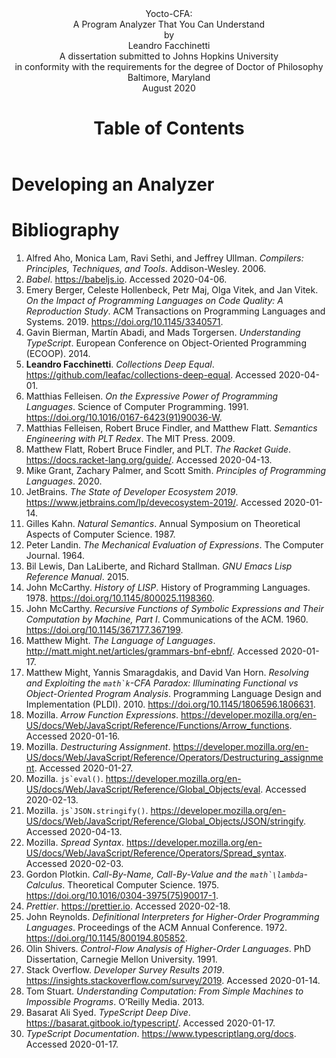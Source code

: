 <!DOCTYPE html>
<html lang="en">
<head>
<title>Yocto-CFA: A Program Analyzer That You Can Understand</title>
<meta name="author" content="Leandro Facchinetti">
<meta name="subject" content="TODO">
<meta name="keywords" content="todo, todo, ...">
</head>
<body>
<header>
<div class="title-page">
<div class="title">Yocto-CFA:<br>A Program Analyzer That You Can Understand</div>
<div class="author">by<br>Leandro Facchinetti</div>
<div class="statement">A dissertation submitted to Johns Hopkins University<br>in conformity with the requirements for the degree of Doctor of Philosophy</div>
<div class="publishing-location">Baltimore, Maryland<br>August 2020</div>
</div>

<!-- TODO
# Abstract

- **Primary Reader and Advisor:** Dr. Scott Fraser Smith.
- **Readers:** Dr. Zachary Eli Palmer and Dr. Matthew Daniel Green.
-->

<!-- TODO: # Acknowledgements -->

<!-- TODO: # Dedication -->

# Table of Contents

</header>
<main>

<!-- TODO:

# Introduction

- Link to GitHub
-->

# Developing an Analyzer

<!-- TODO: An overview of the rest of the section -->

<!--


## The Analyzed Language: Yocto-JavaScript


Our first decision when developing an analyzer is which language it should analyze. In this dissertation we are interested in analysis techniques for higher-order functions, a feature which is supported by most languages, including JavaScript, Java, Python, Ruby, and so forth.

From all these options, we would like to choose JavaScript because it is the most popular language among programmers~\cite{stack-overflow-developer-survey, jet-brains-developer-survey}, but JavaScript has many features besides higher-order functions that would complicate our analyzer, so we support only a \emph{subset} of JavaScript features that are related to higher-order functions, resulting in a language that we call \emph{Yocto-JavaScript} ($\mathrm{JavaScript} \times 10^{-24}$). By design, every Yocto-JavaScript program is also a JavaScript program, but the converse does not hold.

\begin{mdframed}[frametitle = {Advanced}]
On the surface the choice of analyzed language is important because it determines how difficult the analyzer is to develop, but the analyzed language may also influence the analyzer’s precision and running time. For example, there is an analysis technique called $k$-CFA~\cite{k-cfa} that may be slower when applied to a language with higher-order functions than when applied to a language with objects, because the algorithmic complexity of the former is exponential and of the latter is polynomial~\cite{m-cfa}.
\end{mdframed}

\begin{mdframed}[frametitle = {Technical Terms}]
Yocto-JavaScript is a representation of something called the \emph{$\lambda$-calculus}~\cite[§~6]{understanding-computation}.
\end{mdframed}

### Values in Yocto-JavaScript


JavaScript has many kinds of values: strings (for example, \mintinline{js}{"Leandro"}), numbers (for example, \mintinline{js}{29}), arrays (for example, \mintinline{js}{["Leandro", 29]}), objects (for example, \mintinline{js}!{ name: "Leandro", age: 29 }!), and so forth. From all these kinds of values, Yocto-JavaScript supports only one: functions.

An Yocto-JavaScript function is written as \mintinline{js}{<parameter> => <body>}, for example, \mintinline{js}{x => x}, in which the \mintinline{js}{<parameter>} is called \mintinline{js}{x} and the \mintinline{js}{<body>} is a reference to the variable \mintinline{js}{x} (see §~\ref{Operations in Yocto-JavaScript} for more on variable references). An Yocto-JavaScript function must have exactly one parameter. Because an Yocto-JavaScript function is a value, it may be passed as argument in a function call or returned as the result of a function call (see §~\ref{Operations in Yocto-JavaScript} for more on function calls).

\begin{mdframed}[frametitle = {Technical Terms}]
The notation we use for writing functions is something called \emph{arrow function expressions}~\cite{javascript-arrow-function-expressions}. The function given as example is called the \emph{identity} function. The ability of acting as values is what characterizes these functions as \emph{higher-order}.
\end{mdframed}

### Operations in Yocto-JavaScript


JavaScript has many operations: strings may have its characters accessed (for example, \mintinline{js}{"Leandro"[2]}, which results in \mintinline{js}{"a"}), numbers may be added together (for example, \mintinline{js}{29 + 1}, which results in \mintinline{js}{30}), and so forth. From all these operations, Yocto-JavaScript supports only two: functions may be called and variables may be referenced.

A function call is written as \mintinline{js}{<function>(<argument>)}, for example, \mintinline{js}{f(a)}, in which the \mintinline{js}{<function>} is a hypothetical function \mintinline{js}{f} and the \mintinline{js}{<argument>} is a hypothetical argument \mintinline{js}{a}. An Yocto-JavaScript function call must have exactly one argument (because an Yocto-JavaScript function must have exactly one parameter; see §~\ref{Values in Yocto-JavaScript}). A variable reference is written as a bare identifier, for example, \mintinline{js}{x}.

The following is a complete Yocto-JavaScript program that exemplifies all the supported operations:

\begin{minted}{js}
(x => x)(y => y)
\end{minted}

This program is a function call in which the \mintinline{js}{<function>} is \mintinline{js}{x => x} and the \mintinline{js}{<argument>} is \mintinline{js}{y => y}. When called, an Yocto-JavaScript function returns the result of computing its \mintinline{js}{<body>} and the \mintinline{js}{<body>} of \mintinline{js}{x => x} is a reference to the variable \mintinline{js}{x}, so \mintinline{js}{x => x} is a function that returns its argument unchanged and the final result of the example above is \mintinline{js}{y => y}.

In general, all kinds of Yocto-JavaScript expressions (function definitions, function calls, and variable references) may appear in the \mintinline{js}{<body>} of a function definition, or as the \mintinline{js}{<function>} or \mintinline{js}{<argument>} of a call; for example, in the program \mintinline{js}{(f(a))(b)} the function call \mintinline{js}{f(a)} appears as the \mintinline{js}{<function>} of a call.

We use parentheses to resolve ambiguities on where function definitions start and end, and in which order operations are computed. For example, given hypothetical functions \mintinline{js}{f}, \mintinline{js}{g}, and \mintinline{js}{h}, in \mintinline{js}{(f(g))(h)} the call \mintinline{js}{f(g)} happens first and the result is a function that is called with \mintinline{js}{h}, and in \mintinline{js}{f(g(h))} the call \mintinline{js}{g(h)} happens first and the result is passed as argument to \mintinline{js}{f}. If there are no parentheses, then nested function definitions are read right-to-left and a sequence of function calls are read left-to-right; for example, \mintinline{js}{x => y => x} is equivalent to \mintinline{js}{x => (y => x)} and \mintinline{js}{f(a)(b)} is equivalent to \mintinline{js}{(f(a))(b)}.

\begin{mdframed}[frametitle = {Technical Terms}]
The order in which operations are computed is something called their \emph{precedence}, and operations that happen first are said to have \emph{higher precedence}. Because of the order in which they are read, function definitions are said to be \emph{right-associative} and function calls are said to be \emph{left-associative}.
\end{mdframed}

\begin{mdframed}[frametitle = {Advanced}]

### The Computational Power of Yocto-JavaScript


Yocto-JavaScript has only a few features, which makes it the ideal language for discussing the analysis of higher-order functions, but is it \emph{too} simple? In other words, in the process of pairing down JavaScript to define Yocto-JavaScript, have we removed features that make the language incapable of some computations? Perhaps surprisingly, the answer is negative: Yocto-JavaScript is equivalent to JavaScript (and Java, Python, Ruby, and so forth) in the sense that, with some effort, any program in any one of these languages may be translated into an equivalent program in any other of these languages~\cite[§~6]{understanding-computation}.

As an example of how to carry out this translation, consider a JavaScript function of two parameters: \mintinline{js}{(x, y) => x}. This function is not supported by Yocto-JavaScript because it does not have exactly one parameter (see §~\ref{Values in Yocto-JavaScript}), but we may encode it as a function that receives the first parameter and returns another function that receives the second parameter: \mintinline{js}{x => (y => x)}. Similarly, we may encode a call with multiple arguments as a sequence of calls that passes one argument at a time; for example, \mintinline{js}{f(a, b)} may be encoded as \mintinline{js}{(f(a))(b)}.

\begin{mdframed}[frametitle = {Technical Terms}]
All the languages we are considering are said to be equivalent in terms of \emph{computational power}: they are all \emph{Turing complete}~\cite[§~7]{understanding-computation}. The translation technique for functions with multiple arguments is called \emph{currying}~\cite[page~163]{understanding-computation}.
\end{mdframed}

For our goal of exploring analysis techniques, we are concerned only with computational power, but it is worth noting that programmers are more interested in other language properties: Does the language promote writing programs of higher quality? (It most probably does not~\cite{code-quality}.) Does the language improve productivity? Does the language work well for the domain of the problem? (For example, we would probably write an operating system in C and a web application in JavaScript, not the other way around.) Is the language more expressive than others? (Perhaps surprisingly, it is possible to make formal arguments about expressiveness without resorting to personal preference and anecdotal evidence~\cite{expressive-power}.) Despite having the same computational power as other languages, Yocto-JavaScript fares badly in these other aspects: it is remarkably unproductive and inexpressive.

### A Formal Grammar for Yocto-JavaScript


The description of Yocto-JavaScript given so far has been informal; the following is a grammar in \emph{Backus–Naur Form}~(BNF)~\cite{bnf}~\cite[§~4.2]{dragon-book} that formalizes it:

\begin{center}
\begin{tabular}{rcll}
$e$ & ::= & $\mintinline{js}{(}x\mintinline{js}{ => }e\mintinline{js}{)}$ | $e\mintinline{js}{(}e\mintinline{js}{)}$ | $x$ & Expressions \\
$x$ & ::= & \mintinline{text}{<A JavaScript Identifier>} & Variables \\
\end{tabular}
\end{center}

\end{mdframed}

## The Analyzer Language: TypeScript


After choosing our analyzed language (Yocto-JavaScript; see §~\ref{The Analyzed Language: Yocto-JavaScript}), we must decide in which language to develop the analyzer itself. Despite our analyzed language being based on JavaScript, we may choose to develop the analyzer in any language (for example, JavaScript, Java, Python, Ruby, and so forth), because the analyzer treats the analyzed program as data. Still, from all these options, JavaScript does offer some advantages: it is the most popular~\cite{stack-overflow-developer-survey, jet-brains-developer-survey}, and it includes convenient tools to manipulate JavaScript programs (and therefore Yocto-JavaScript programs as well; see §~\ref{Parser} and §~\ref{Step 0: Stringifier}). But JavaScript lacks a way to express the \emph{types} of data structures, functions, and so forth, which we will need (for example, see §~\ref{Data Structures to Represent Yocto-JavaScript Programs}), so we choose to implement our analyzer in a JavaScript extension with support for types called \emph{TypeScript}~\cite{typescript-documentation, typescript-deep-dive, understanding-typescript}.

## Step 0: Substitution-Based Interpreter


Having chosen the analyzed language (Yocto-JavaScript; see §~\ref{The Analyzed Language: Yocto-JavaScript}) and the language in which to develop the analyzer itself (TypeScript; see §~\ref{The Analyzer Language: TypeScript}), we are ready to start the series of Steps in the development of the analyzer. The first Step is an interpreter that executes Yocto-JavaScript programs and produces the same outputs that would be produced by a regular JavaScript interpreter. This is a good starting point for two reasons: first, this interpreter is the basis upon which we will build the analyzer; and second, the outputs of this interpreter are the ground truth against which we will validate the outputs of the analyzer.

### Architecture


Our interpreter is defined as a function called \mintinline{ts}{evaluate()}, which receives as parameter an Yocto-JavaScript program represented as a string and returns the result of running it.

The following are two examples of how we will be able to use \mintinline{ts}{evaluate()} by the end of Step~0 (the \mintinline{ts}{>} represents the console):

\begin{minted}{ts}
> evaluate("x => x")
"x => x"
> evaluate("(x => x)(y => y)")
"y => y"
\end{minted}

The implementation of \mintinline{ts}{evaluate()} is separated into three parts called \mintinline{ts}{parse()}, \mintinline{ts}{run()}, and \mintinline{ts}{stringify()}:

\begin{center}
\includegraphics[page = 1]{images.pdf}
\end{center}

\begin{minted}{ts}
export function evaluate(input: string): string {
  return stringify(run(parse(input)));
}
\end{minted}

The \mintinline{ts}{parse()} function prepares the \mintinline{ts}{input} for interpretation, converting it from a string into more convenient data structures (see §~\ref{Data Structures to Represent Yocto-JavaScript Programs} for more on these data structures). The \mintinline{ts}{run()} function is responsible for the interpretation itself. The \mintinline{ts}{stringify()} function converts the outputs of \mintinline{ts}{run()} into a human-readable format. In the following sections (§~\ref{Data Structures to Represent Yocto-JavaScript Programs}–§~\ref{An Operational Semantics for the Interpreter}) we address the implementation of \mintinline{ts}{run()}, deferring \mintinline{ts}{parse()} to §~\ref{Parser} and \mintinline{ts}{stringify()} to §~\ref{Step 0: Stringifier}.

In later Steps the implementations of \mintinline{ts}{run()} and \mintinline{ts}{stringify()} will change, but the architecture and therefore the implementations of \mintinline{ts}{evaluate()} and \mintinline{ts}{parse()} will remain the same.

\begin{mdframed}[frametitle = {Advanced}]
The \mintinline{ts}{evaluate()} function is named after a native JavaScript function called \mintinline{ts}{eval()}~\cite{javascript-eval}, which is similar to \mintinline{ts}{evaluate()} but for JavaScript programs instead of Yocto-JavaScript. The \mintinline{ts}{strinfigy()} function is named after a native JavaScript function called \mintinline{ts}{JSON.stringify()}~\cite{javascript-json-stringify}, which is used in the implementation (see §~\ref{Step 1: Stringifier}).
\end{mdframed}

### Data Structures to Represent Yocto-JavaScript Programs


The \mintinline{ts}{evaluate()} function receives an Yocto-JavaScript program represented as a string (see §~\ref{Architecture}), which is convenient for humans to write and read, but inconvenient for \mintinline{ts}{run()} to manipulate directly, because \mintinline{ts}{run()} is concerned with the \emph{structure} of the program instead of the \emph{text}: from \mintinline{ts}{run()}’s perspective it does not matter, for example, whether a function is written as \mintinline{js}{x => x} or as \mintinline{js}{x=>x}. So before \mintinline{ts}{run()} starts interpreting the program, \mintinline{ts}{parse()} transforms it from a string into more convenient data structures (see §~\ref{Parser} for \mintinline{ts}{parse()}’s implementation).

\begin{mdframed}[frametitle = {Technical Terms}]
The process of converting a program represented as a string into more convenient data structures is known as \emph{parsing}, and the data structures are called the \emph{Abstract Syntax Tree}~(AST) of the program~\cite[§~4]{dragon-book}.
\end{mdframed}

The following are two examples of Yocto-JavaScript programs followed by the data structures used to represent them, first in a high-level graphical representation and then in an equivalent low-level textual representation:

\begin{minted}{ts}
> parse("x => x")
\end{minted}
\includegraphics[page = 2]{images.pdf}
\begin{minted}{ts}
{
  "type": "ArrowFunctionExpression",
  "params": [
    {
      "type": "Identifier",
      "name": "x"
    }
  ],
  "body": {
    "type": "Identifier",
    "name": "x"
  }
}
\end{minted}

\begin{minted}{ts}
> parse("(x => x)(y => y)")
\end{minted}
\includegraphics[page = 3]{images.pdf}
\begin{minted}{ts}
{
  "type": "CallExpression",
  "callee": {
    "type": "ArrowFunctionExpression",
    "params": [
      {
        "type": "Identifier",
        "name": "x"
      }
    ],
    "body": {
      "type": "Identifier",
      "name": "x"
    }
  },
  "arguments": [
    {
      "type": "ArrowFunctionExpression",
      "params": [
        {
          "type": "Identifier",
          "name": "y"
        }
      ],
      "body": {
        "type": "Identifier",
        "name": "y"
      }
    }
  ]
}
\end{minted}

We choose to represent Yocto-JavaScript programs with the data structures above because they follow a specification called ESTree~\cite{estree}, and by adhering to this specification we may reuse tools from the JavaScript ecosystem (see §~\ref{Parser} and §~\ref{Step 0: Stringifier}).

In general, the data structures used to represent Yocto-JavaScript programs are of the following types (written as TypeScript types adapted from the ESTree types~\cite{estree-types} to include only the features supported by Yocto-JavaScript):

\begin{minted}{ts}
type Expression = ArrowFunctionExpression | CallExpression | Identifier;

type ArrowFunctionExpression = {
  type: "ArrowFunctionExpression";
  params: [Identifier];
  body: Expression;
};

type CallExpression = {
  type: "CallExpression";
  callee: Expression;
  arguments: [Expression];
};

type Identifier = {
  type: "Identifier";
  name: string;
};
\end{minted}

\begin{mdframed}[frametitle = {Advanced}]
The definitions above correspond to elements of the Yocto-JavaScript grammar (see §~\ref{A Formal Grammar for Yocto-JavaScript}); for example, \mintinline{ts}{Expression} corresponds to $e$.
\end{mdframed}

In later Steps almost everything about the interpreter will change, but the data structures used to represent Yocto-JavaScript programs will remain the same.

### An Expression That Already Is a Value


\begin{center}
\begin{tabular}{ll}
\textbf{Example Program} & \mintinline{js}{x => x} \\
\textbf{Current Output} & — \\
\textbf{Expected Output} & \mintinline{js}{x => x} \\
\end{tabular}
\end{center}

We start the definition of \mintinline{ts}{run()} by considering the example above. As mentioned in §~\ref{Data Structures to Represent Yocto-JavaScript Programs}, the \mintinline{ts}{run()} function receives as parameter an Yocto-JavaScript program represented as an \mintinline{ts}{Expression}. The \mintinline{ts}{run()} function is then responsible for interpreting the program and producing a value. In Yocto-JavaScript, the only kind of value is a function (see §~\ref{Values in Yocto-JavaScript}), so we start the implementation of \mintinline{ts}{run()} with the following (we use \mintinline{ts}{throw} as a placeholder for code that has not be written yet to prevent the TypeScript compiler from signaling type errors):

\begin{minted}{ts}
type Value = ArrowFunctionExpression;

function run(expression: Expression): Value {
  throw new Error("NOT IMPLEMENTED YET");
}
\end{minted}

The first thing that \mintinline{ts}{run()} has to do is determine which type of \mintinline{ts}{expression} it is given:

\begin{minted}[highlightlines = {2-9}]{ts}
function run(expression: Expression): Value {
  switch (expression.type) {
    case "ArrowFunctionExpression":
      throw new Error("NOT IMPLEMENTED YET");
    case "CallExpression":
      throw new Error("NOT IMPLEMENTED YET");
    case "Identifier":
      throw new Error("NOT IMPLEMENTED YET");
  }
}
\end{minted}

In our current example, the \mintinline{ts}{expression} already is a \mintinline{ts}{Value}, so it may be returned unchanged:

\begin{minted}[highlightlines = {3}]{ts}
// run()
case "ArrowFunctionExpression":
  return expression;
\end{minted}

### A Call Involving Immediate Functions


\begin{center}
\begin{tabular}{ll}
\textbf{Example Program} & \mintinline{js}{(x => x)(y => y)} \\
\textbf{Current Output} & \mintinline{text}{NOT IMPLEMENTED YET} \\
\textbf{Expected Output} & \mintinline{js}{y => y} \\
\end{tabular}
\end{center}

Interpreting function calls is the main responsibility of our interpreter. There are several techniques to do this and in Step~0 we use one of the simplest: when the interpreter encounters a function call, it substitutes the variable references in the body of the function that is called with the argument that is passed. This is similar to how we reason about functions in mathematics; for example, given the function $f(x) = x + 1$, we calculate $f(29)$ by substituting the references to $x$ in $f$ with the argument $29$: $f(29) = 29 + 1$. The implementation of this substitution technique starts in this section and will only be complete in §~\ref{Substitution in Function Calls}.

In the example we are considering both the function that is called (\mintinline{js}{x => x}) and the argument (\mintinline{js}{y => y}) are immediate functions, as opposed to being the result of other operations, so for now we may limit the interpreter to handle only this case:

\begin{minted}[highlightlines = {3-7}]{ts}
// run()
case "CallExpression":
  if (
    expression.callee.type !== "ArrowFunctionExpression" ||
    expression.arguments[0].type !== "ArrowFunctionExpression"
  )
    throw new Error("NOT IMPLEMENTED YET");
  throw new Error("NOT IMPLEMENTED YET");
\end{minted}

Next, we unpack the called function (using something called \emph{destructuring assignment}~\cite{javascript-destructuring-assignment}) and the argument:

\begin{minted}[highlightlines = {8-12}]{ts}
// run()
case "CallExpression":
  if (
    expression.callee.type !== "ArrowFunctionExpression" ||
    expression.arguments[0].type !== "ArrowFunctionExpression"
  )
    throw new Error("NOT IMPLEMENTED YET");
  const {
    params: [parameter],
    body,
  } = expression.callee;
  const argument = expression.arguments[0];
  throw new Error("NOT IMPLEMENTED YET");
\end{minted}

Finally, we setup an auxiliary function called \mintinline{ts}{substitute()} that implements the traversal of the \mintinline{ts}{body} looking for references to \mintinline{ts}{parameter} and substituting them:

\begin{center}
\includegraphics[page = 4]{images.pdf}
\end{center}

\begin{minted}[highlightlines = {13-19}]{ts}
// run()
case "CallExpression":
  if (
    expression.callee.type !== "ArrowFunctionExpression" ||
    expression.arguments[0].type !== "ArrowFunctionExpression"
  )
    throw new Error("NOT IMPLEMENTED YET");
  const {
    params: [parameter],
    body,
  } = expression.callee;
  const argument = expression.arguments[0];
  const substitutedBody = substitute(body);
  if (substitutedBody.type !== "ArrowFunctionExpression")
    throw new Error("NOT IMPLEMENTED YET");
  return substitutedBody;
  function substitute(expression: Expression): Expression {
    throw new Error("NOT IMPLEMENTED YET");
  }
\end{minted}

Similar to \mintinline{ts}{run()} itself, \mintinline{ts}{substitute()} starts by determining which type of \mintinline{ts}{expression} is passed to it:

\begin{minted}[highlightlines = {2-9}]{ts}
function substitute(expression: Expression): Expression {
  switch (expression.type) {
    case "ArrowFunctionExpression":
      throw new Error("NOT IMPLEMENTED YET");
    case "CallExpression":
      throw new Error("NOT IMPLEMENTED YET");
    case "Identifier":
      throw new Error("NOT IMPLEMENTED YET");
  }
}
\end{minted}

In our current example the \mintinline{ts}{expression} is \mintinline{ts}{x}, an \mintinline{ts}{Identifier}, and it must be substituted with the \mintinline{ts}{argument}:

\begin{center}
\includegraphics[page = 5]{images.pdf}
\end{center}

\begin{minted}[highlightlines = {3}]{ts}
// substitute()
case "Identifier":
  return argument;
\end{minted}

### Substitution in Function Definitions


\begin{center}
\begin{tabular}{ll}
\textbf{Example Program} & \mintinline{js}{(x => z => x)(y => y)} \\
\textbf{Current Output} & \mintinline{text}{NOT IMPLEMENTED YET} \\
\textbf{Expected Output} & \mintinline{js}{z => y => y} \\
\end{tabular}
\end{center}

When \mintinline{ts}{substitute()} (see §~\ref{A Call Involving Immediate Functions}) starts traversing the \mintinline{ts}{body} of the example above, the \mintinline{ts}{expression} is an \mintinline{ts}{ArrowFunctionExpression} (\mintinline{js}{z => x}), and we want substitution to proceed deeper to find and substitute \mintinline{js}{x}, so we call \mintinline{ts}{substitute()} recursively (we use a feature called \emph{spread syntax}~\cite{javascript-spread-syntax} to build an \mintinline{ts}{expression} based on the existing one with a new \mintinline{ts}{body}):

\begin{center}
\includegraphics[page = 6]{images.pdf}
\end{center}

\begin{minted}[highlightlines = {3-6}]{ts}
// substitute()
case "ArrowFunctionExpression":
  return {
    ...expression,
    body: substitute(expression.body),
  };
\end{minted}

### Name Mismatch

\begin{center}
\begin{tabular}{ll}
\textbf{Example Program} & \mintinline{js}{(x => z => z)(y => y)} \\
\textbf{Current Output} & \mintinline{js}{z => y => y} \\
\textbf{Expected Output} & \mintinline{js}{z => z} \\
\end{tabular}
\end{center}

The implementation of \mintinline{ts}{substitute()} in the case of \mintinline{ts}{Identifier} introduced in §~\ref{A Call Involving Immediate Functions} \emph{always} substitutes variable references, regardless of whether they refer to the \mintinline{ts}{parameter} of the called function. For example, in the program above \mintinline{ts}{substitute()} is substituting the \mintinline{js}{z} even though the \mintinline{ts}{parameter} is \mintinline{js}{x}. To fix this, we check whether the variable reference matches the \mintinline{ts}{parameter}, and if it does not then we prevent the substitution by retuning the variable reference unchanged:

\begin{minted}[highlightlines = {3}]{ts}
// substitute()
case "Identifier":
  if (expression.name !== parameter.name) return expression;
  return argument;
\end{minted}

### Name Reuse


\begin{center}
\begin{tabular}{ll}
\textbf{Example Program} & \mintinline{js}{(x => x => x)(y => y)} \\
\textbf{Current Output} & \mintinline{js}{x => y => y} \\
\textbf{Expected Output} & \mintinline{js}{x => x} \\
\end{tabular}
\end{center}

In the program above, there are two options for the variable reference \mintinline{js}{x} on the right of the second \mintinline{js}{=>}: it may refer to the first (outer) \mintinline{js}{x} on the left of the first \mintinline{js}{=>}, in which case the output of the program would be \mintinline{js}{x => y => y}; or it may refer to the second (inner) \mintinline{js}{x} on the left of the second \mintinline{js}{=>}, in which case the output of the program would be \mintinline{js}{x => x}:

\begin{center}
\includegraphics[page = 7]{images.pdf}
\end{center}

Currently \mintinline{ts}{substitute()} is implementing Option~1, but this leads to an issue: we are not able to reason about the inner function \mintinline{js}{x => x} independently; we must know where it appears and whether a variable called \mintinline{js}{x} is already defined there.

\begin{mdframed}[frametitle = {Technical Terms}]
We say that the problem with Option~1 is that it defeats something called \emph{local reasoning}. We say that Option~2 exhibits a behavior called \emph{shadowing}, and that the outer \mintinline{js}{x} is \emph{shadowed} by the inner \mintinline{js}{x}, because there is no way to refer to the outer \mintinline{js}{x} from the body of the inner function.
\end{mdframed}

We avoid this issue by modifying \mintinline{ts}{substitute()} to implement Option~2, which is also the choice of JavaScript and every other popular programming language. We change \mintinline{ts}{substitute()}’s behavior when encountering a function definition so that if the parameter of the function definition matches the parameter that \mintinline{ts}{subsitute()} is looking for, then \mintinline{ts}{subsitute()} returns the function unchanged, preventing further substitution (there is no recursive call to \mintinline{ts}{substitute()} in this case):

\begin{minted}[highlightlines = {3}]{ts}
// substitute()
case "ArrowFunctionExpression":
  if (expression.params[0].name === parameter.name) return expression;
  return {
    ...expression,
    body: substitute(expression.body),
  };
\end{minted}

### Substitution in Function Calls


\begin{center}
\begin{tabular}{ll}
\textbf{Example Program} & \mintinline{js}{(x => z => x(x))(y => y)} \\
\textbf{Current Output} & \mintinline{text}{NOT IMPLEMENTED YET} \\
\textbf{Expected Output} & \mintinline{js}{z => (y => y)(y => y)} \\
\end{tabular}
\end{center}

This case is similar to §~\ref{Substitution in Function Definitions}: all \mintinline{ts}{substitute()} has to do is continue traversing the function call recursively:

\begin{minted}[highlightlines = {3-7}]{ts}
// substitute()
case "CallExpression":
  return {
    ...expression,
    callee: substitute(expression.callee),
    arguments: [substitute(expression.arguments[0])],
  };
\end{minted}

### An Argument That Is Not Immediate


\begin{center}
\begin{tabular}{ll}
\textbf{Example Program} & \mintinline{js}{(x => z => x)((a => a)(y => y))} \\
\textbf{Current Output} & \mintinline{text}{NOT IMPLEMENTED YET} \\
\textbf{Expected Output} & \mintinline{js}{z => y => y} \\
\end{tabular}
\end{center}

In all example programs we considered so far the argument to a function call is an immediate function definition, but in general arguments may be the result of function calls themselves. We fix this by calling \mintinline{ts}{run()} recursively on the argument (we also remove the check that the argument is an immediate function definition; if it is, then the recursive call to \mintinline{ts}{run()} returns the immediate function unchanged; see §~\ref{An Expression That Already Is a Value}):

\begin{minted}[highlightlines = {3-4, 9}]{ts}
// run()
case "CallExpression":
  if (expression.callee.type !== "ArrowFunctionExpression")
    throw new Error("NOT IMPLEMENTED YET");
  const {
    params: [parameter],
    body,
  } = expression.callee;
  const argument = run(expression.arguments[0]);
  const substitutedBody = substitute(body);
  if (substitutedBody.type !== "ArrowFunctionExpression")
    throw new Error("NOT IMPLEMENTED YET");
  return substitutedBody;
  function substitute(expression: Expression): Expression {
    // ...
  }
\end{minted}

\begin{mdframed}[frametitle = {Technical Terms}]
This technique of calling \mintinline{ts}{run()} recursively to produce an immediate function for the argument characterizes the interpreter as \emph{big-step}.
\end{mdframed}

\begin{mdframed}[frametitle = {Advanced}]
The notion that the argument is interpreted to produce a value as soon as the function call is encountered characterizes Yocto-JavaScript as a \emph{call-by-value} language~\cite{call-by-name-call-by-value-and-the-lambda-calculus}. JavaScript itself and most other popular programming languages are call-by-value as well, but there is a notable exception, Haskell, which is a \emph{call-by-need} language. In a call-by-need language the argument is interpreted only if it is \emph{needed}, for example, if it is used in the function position of another call (see §~\ref{A Function That Is Not Immediate}), or if it is the result of the program (see §~\ref{Continuing to Run After a Function Call}). In a call-by-need language the result of the program above would be \mintinline{js}{z => ((a => a)(y => y))}. And there is yet another policy for when to interpret arguments called \emph{call-by-name}: the difference between call-by-name and call-by-need is that in a call-by-name language the an argument may be computed multiple times if it is used multiple times, but in a call-by-need language an argument is guaranteed to be computed at most once.
\end{mdframed}

### A Function That Is Not Immediate


\begin{center}
\begin{tabular}{ll}
\textbf{Example Program} & \mintinline{js}{((z => z)(x => x))(y => y)} \\
\textbf{Current Output} & \mintinline{text}{NOT IMPLEMENTED YET} \\
\textbf{Expected Output} & \mintinline{js}{y => y} \\
\end{tabular}
\end{center}

This is the dual of §~\ref{An Argument That Is Not Immediate} for the called function, and the solution is the same: to call \mintinline{ts}{run()} recursively (we also remove the check of whether the function is immediate):

\begin{minted}[highlightlines = {6}]{ts}
// run()
case "CallExpression":
  const {
    params: [parameter],
    body,
  } = run(expression.callee);
  const argument = run(expression.arguments[0]);
  const substitutedBody = substitute(body);
  if (substitutedBody.type !== "ArrowFunctionExpression")
    throw new Error("NOT IMPLEMENTED YET");
  return substitutedBody;
  function substitute(expression: Expression): Expression {
    // ...
  }
\end{minted}

### Continuing to Run After a Function Call


\begin{center}
\begin{tabular}{ll}
\textbf{Example Program} & \mintinline{js}{(x => (z => z)(x))(y => y)} \\
\textbf{Current Output} & \mintinline{text}{NOT IMPLEMENTED YET} \\
\textbf{Expected Output} & \mintinline{js}{y => y} \\
\end{tabular}
\end{center}

This is similar to §~\ref{An Argument That Is Not Immediate} and §~\ref{A Function That Is Not Immediate}: the result of substitution may be not an immediate function but another call, and more work may be necessary to interpret it. We solve this with yet another recursive call to \mintinline{ts}{evaluate()} (we also remove yet another check and inline the \mintinline{ts}{substitutedBody} variable):

\begin{minted}[highlightlines = {8}]{ts}
// run()
case "CallExpression":
  const {
    params: [parameter],
    body,
  } = run(expression.callee);
  const argument = run(expression.arguments[0]);
  return run(substitute(body));
  function substitute(expression: Expression): Expression {
    // ...
  }
\end{minted}

### A Reference to an Undefined Variable

\begin{center}
\begin{tabular}{ll}
\textbf{Example Program} & \mintinline{js}{(x => y)(y => y)} \\
\textbf{Current Output} & \mintinline{text}{NOT IMPLEMENTED YET} \\
\textbf{Expected Output} & \mintinline{text}{Reference to undefined variable: y} \\
\end{tabular}
\end{center}

The only case in which \mintinline{ts}{run()} may encounter a variable reference directly is if the referenced variable is undefined, otherwise \mintinline{ts}{substitute()} would have already substituted it (see §~\ref{A Call Involving Immediate Functions}–§~\ref{Continuing to Run After a Function Call}). In this case, we throw an exception:

\begin{minted}[highlightlines = {3}]{ts}
// run()
case "Identifier":
  throw new Error(`Reference to undefined variable: ${expression.name}`);
\end{minted}

\begin{center}
\begin{tabular}{ll}
\textbf{Example Program} & \mintinline{js}{x => y} \\
\textbf{Current Output} & \mintinline{js}{x => y} \\
\textbf{Expected Output} & \mintinline{js}{x => y} \\
\end{tabular}
\end{center}

If the reference to an undefined variable occurs in the body of a function that is not called, then we do not reach the case addressed in this section and an exception is not thrown. This is consistent with JavaScript’s behavior.

### The Entire Runner


The implementation of the \mintinline{ts}{run()} function is complete:

\begin{minted}[linenos]{ts}
type Value = ArrowFunctionExpression;

function run(expression: Expression): Value {
  switch (expression.type) {
    case "ArrowFunctionExpression":
      return expression;
    case "CallExpression":
      const {
        params: [parameter],
        body,
      } = run(expression.callee);
      const argument = run(expression.arguments[0]);
      return run(substitute(body));
      function substitute(expression: Expression): Expression {
        switch (expression.type) {
          case "ArrowFunctionExpression":
            if (expression.params[0].name === parameter.name) return expression;
            return {
              ...expression,
              body: substitute(expression.body),
            };
          case "CallExpression":
            return {
              ...expression,
              callee: substitute(expression.callee),
              arguments: [substitute(expression.arguments[0])],
            };
          case "Identifier":
            if (expression.name !== parameter.name) return expression;
            return argument;
        }
      }
    case "Identifier":
      throw new Error(`Reference to undefined variable: ${expression.name}`);
  }
}
\end{minted}

\begin{mdframed}[frametitle = {Advanced}]
### An Operational Semantics for the Interpreter


What we accomplished so far in this section is more than defining an interpreter for Yocto-JavaScript; we also defined formally the \emph{meaning} of Yocto-JavaScript programs: an Yocto-JavaScript program means what the interpreter produces for it. The definition of the meaning of programs in a language is something called the \emph{semantics} of the language, and there are several techniques to specify semantics; the one we are using so far is known as a \emph{definitional interpreter}~\cite{definitional-interpreters}.

A definitional interpreter has some advantages over other techniques for specifying semantics: it is easier to understand for most programmers, and it is executable. But a definitional interpreter also has one disadvantage: to understand the meaning of an Yocto-JavaScript program we have to understand an interpreter written in TypeScript. To address this, there are other techniques for defining semantics that do not depend on other programming languages, and in this section we introduce one of them: \emph{operational semantics}~\cite{operational-semantics, semantics-engineering, pl-book}.

First, we extend the grammar from §~\ref{A Formal Grammar for Yocto-JavaScript} with the notion of values that is equivalent to the type \mintinline{ts}{Value} (see §~\ref{Step 0: The Entire Runner}, line 1):

\begin{center}
\begin{tabular}{rcll}
$v$ & ::= & $x\mintinline{js}{ => }e$ & Values \\
\end{tabular}
\end{center}

Next, we define a \emph{relation} $e \Rightarrow v$ using \emph{inference rules} that are equivalent to the behavior of \mintinline{ts}{run()} (see §~\ref{Step 0: The Entire Runner}, lines 3–36):

\begin{mathpar}
\inferrule
{ }
{v \Rightarrow v}

\inferrule
{
e_{f} \Rightarrow x_{p}\mintinline{js}{ => }e_{b} \\
e_{a} \Rightarrow v_{a} \\
e_{b}[x_{p} \backslash v_{a}] \Rightarrow v \\
}
{e_{f}\mintinline{js}{(}e_{a}\mintinline{js}{)} \Rightarrow v}
\end{mathpar}

Finally, we define a \emph{metafunction} $e[x \backslash v] = e$ that is equivalent to the behavior of \mintinline{ts}{substitute()} (see §~\ref{Step 0: The Entire Runner}, lines 14–32):

\begin{center}
\begin{tabular}{rcll}
$(x\mintinline{js}{ => }e)[x_{p} \backslash v_{a}]$ & = & $x\mintinline{js}{ => }(e[x_{p} \backslash v_{a}])$ & if $x \neq x_{p}$ \\
$(x_{p}\mintinline{js}{ => }e)[x_{p} \backslash v_{a}]$ & = & $x_{p}\mintinline{js}{ => }e$ & \\
$(e_{f}\mintinline{js}{(}e_{a}\mintinline{js}{)})[x_{p} \backslash v_{a}]$ & = & $(e_{f}[x_{p} \backslash v_{a}])\mintinline{js}{(}(e_{a}[x_{p} \backslash v_{a}])\mintinline{js}{)}$ & \\
$x[x_{p} \backslash v_{a}]$ & = & $x$ & if $x \neq x_{p}$ \\
$x_{p}[x_{p} \backslash v_{a}]$ & = & $v_{a}$ & \\
\end{tabular}
\end{center}
\end{mdframed}

### Parser


The parser is responsible for converting an Yocto-JavaScript program written as a string into data structures that are more convenient for the runner to manipulate (see §~\ref{Architecture} for a high-level view of the architecture and §~\ref{Data Structures to Represent Yocto-JavaScript Programs} for the definition of the data structures). We choose to represent Yocto-JavaScript programs with data structures that are compatible with a specification for representing JavaScript programs called ESTree~\cite{estree, estree-types} because it allows us to reuse tools from the JavaScript ecosystem, including a parser called Esprima~\cite{esprima}, and the Esprima Interactive Online Demonstration~\cite{esprima-demonstration}, which shows the data structures used to represent a given program.

Our strategy to implement the Yocto-JavaScript parser is to delegate most of the work to Esprima and check that the program is using only features supported by Yocto-JavaScript. The following is the full implementation of the parser:

\begin{minted}[linenos]{ts}
function parse(input: string): Expression {
  const program = esprima.parseScript(input, { range: true }, checkFeatures);
  const expression = (program as any).body[0].expression as Expression;
  return expression;
  function checkFeatures(node: estree.Node): void {
    switch (node.type) {
      case "Program":
        if (node.body.length !== 1)
          throw new Error(
            "Unsupported Yocto-JavaScript feature: Program with multiple statements"
          );
        break;
      case "ExpressionStatement":
        break;
      case "ArrowFunctionExpression":
        break;
      case "CallExpression":
        if (node.arguments.length !== 1)
          throw new Error(
            "Unsupported Yocto-JavaScript feature: CallExpression with multiple arguments"
          );
        break;
      case "Identifier":
        break;
      default:
        throw new Error(`Unsupported Yocto-JavaScript feature: ${node.type}`);
    }
  }
}
\end{minted}

\begin{description}
\item [Line 1:]

The parser is defined as a function called \mintinline{ts}{parse()}, which receives the program \mintinline{ts}{input} represented as a \mintinline{ts}{string} and returns an \mintinline{ts}{Expression} (see §~\ref{Data Structures to Represent Yocto-JavaScript Programs}).

\item [Line 2:]

Call \mintinline{ts}{esprima.parseScript()}, which parses the \mintinline{ts}{input} as a JavaScript program and produces a data structure following the ESTree specification. The \mintinline{ts}{esprima.parseScript()} function also detects syntax errors, for example, in the program \mintinline{js}{x =>}, which is missing the function body.

The \mintinline{ts}{{ range: true }} argument causes Esprima to include in the generated data structures some information about the part of the \mintinline{ts}{input} from where they came. We do not use this information (it is not even part of the definition of the data structures; see §~\ref{Data Structures to Represent Yocto-JavaScript Programs}), but in programs with expressions that repeat, for example, \mintinline{ts}{x => x => x}, this information distinguishes the \mintinline{ts}{x}s.

We pass as argument to \mintinline{ts}{esprima.parseScript()} a function called \mintinline{ts}{checkFeatures()} which is called with every fragment of data structure that represents a part of the program. The purpose of \mintinline{ts}{checkFeatures()} is to check that the program uses only the features that are supported by Yocto-JavaScript.

\item [Line 3:]

Extract the single \mintinline{ts}{Expression} from within the \mintinline{ts}{Program} returned by \mintinline{ts}{esprima.parseScript()}. The \mintinline{ts}{as <something>} forms sidestep the TypeScript type checker and assert that the \mintinline{ts}{expression} is of the correct type. This is safe to do because of \mintinline{ts}{checkFeatures()}.

\item [Line 5:]

The \mintinline{ts}{checkFeatures()} function, which is passed to \mintinline{ts}{esprima.parseScript()} is called with every fragment of data structure used to represent the program. These fragments are called \emph{nodes}, because the data structure as a whole forms a \emph{tree}, also known as the \emph{Abstract Syntax Tree}~(AST) of the program (see §~\ref{Data Structures to Represent Yocto-JavaScript Programs}). The \mintinline{ts}{checkFeatures()} does not return anything (\mintinline{ts}{void}); its purpose is only to throw an exception in case the program uses a feature that is not supported by Yocto-JavaScript.

\item [Lines 6, 7, 13, 15, 17, 23, 25:]

Similar to \mintinline{ts}{run()} and \mintinline{ts}{substitute()} (see §~\ref{Step 0: The Entire Runner}), \mintinline{ts}{checkFeatures()} starts by determining which type of \mintinline{ts}{estree.Node} it is given.

\item [Lines 8–11:]

Check that the \mintinline{ts}{Program} contains a single statement. This prevents programs such as \mintinline{js}{x => x; y => y}.

\item [Lines 13, 15:]

\mintinline{ts}{ExpressionStatement}s and \mintinline{ts}{ArrowFunctionExpression}s are supported in Yocto-JavaScript unconditionally. We could check that the \mintinline{ts}{ArrowFunctionExpression} includes only one parameter and that this parameter is a variable (as opposed to being a pattern such as \mintinline{js}{[x, y]}, for example), but this would be redundant because Esprima already calls \mintinline{ts}{checkFeatures()} with other unsupported \mintinline{ts}{node}s that subsume these cases. For example, given the program \mintinline{js}{(x, y) => x}, which is a function of multiple parameters, Esprima calls \mintinline{ts}{checkFeatures()} with a \mintinline{ts}{node} of type \mintinline{ts}{SequenceExpression}. Similarly, given the program \mintinline{js}{([x, y]) => x}, which is a function in which the parameter is a pattern, Esprima calls \mintinline{ts}{checkFeatures()} with a \mintinline{ts}{node} of type \mintinline{ts}{ArrayExpression}.

\item [Lines 18–21:]

Check that the \mintinline{ts}{CallExpression} contains a single argument. This prevents programs such as \mintinline{js}{f(a, b)}.

\item [Line 23:]

\mintinline{ts}{Identifier}s are supported in Yocto-JavaScript unconditionally. An \mintinline{ts}{Identifier} may be an expression or the parameter of an \mintinline{ts}{ArrowFunctionExpression}.

\item [Line 26:]

All other types of \mintinline{ts}{estree.Node} are not supported by Yocto-JavaScript. This includes programs such as \mintinline{js}{29} (\mintinline{ts}{estree.Literal}) and \mintinline{js}{const f = x => x} (\mintinline{ts}{estree.VariableDeclarator}).
\end{description}

In later Steps almost everything about the interpreter will change, but the parser will remain the same.

### Stringifier


The stringifier transforms a \mintinline{ts}{Value} produced by \mintinline{ts}{run()} into a human-readable format (see §~\ref{Architecture} for a high-level view of the architecture). Similar to what happened in the parser (see §~\ref{Parser}), we may implement the stringifier by reusing existing tools from the JavaScript ecosystem, because we are representing Yocto-JavaScript programs and values with data structures that follow the ESTree specification. In particular, we use a library called Escodegen~\cite{escodegen} to generate a string representation of an ESTree data structure, and a library called Prettier~\cite{prettier} to format that string. The following is the full implementation of the stringifier:

\begin{minted}[linenos]{ts}
function stringify(value: Value): string {
  return prettier
    .format(escodegen.generate(value), {
      parser: "babel",
      semi: false,
      arrowParens: "avoid",
    })
    .trim();
}
\end{minted}

\begin{description}
\item [Line 4:]

Prettier needs to parse and regenerate the string representing the value, in an architecture similar to that of the interpreter (see §~\ref{Architecture}), and it may use different parsers. We choose Babel~\cite{babel}, which is the default parser for JavaScript (Prettier also supports formatting other languages, for example, TypeScript and Markdown).

\item [Line 5:]

Instruct Prettier not to produce semicolons at the end of the line, for example, \mintinline{js}{x => y} instead of \mintinline{js}{x => y;}.

\item [Line 6:]

Instruct Prettier not to wrap parameters in parentheses, for example, \mintinline{js}{x => y} instead of \mintinline{js}{(x) => y}.

\item [Line 8:]

Remove the newline at the end of the output produced by Prettier.
\end{description}

### Programs That Do Not Terminate


\begin{center}
\begin{tabular}{ll}
\textbf{Example Program} & \mintinline{js}{(f => f(f))(f => f(f))} \\
\textbf{Current Output} & \mintinline{text}{DOES NOT TERMINATE} \\
\textbf{Expected Output} & \mintinline{text}{DOES NOT TERMINATE} \\
\end{tabular}
\end{center}

\begin{mdframed}[frametitle = {Technical Terms}]
This example program is also known as the \emph{$\Omega$-combinator}. The function \mintinline{js}{f => f(f)} that is part of this program is also known as the \emph{$U$-combinator} ($\Omega = (U)(U)$).
\end{mdframed}

Yocto-JavaScript may express any program that a computer may run (see §~\ref{The Computational Power of Yocto-JavaScript}), including some programs that do not terminate. For example, consider the program above, which is the shortest non-terminating program in Yocto-JavaScript. The following is a trace of the first call to \mintinline{ts}{run()}:

\begin{center}
\begin{tabular}{rrcl}
\textbf{Line} & \multicolumn{1}{l}{(see §~\ref{Step 0: The Entire Runner})} & & \\
3 & \mintinline{ts}{expression} & = & \mintinline{js}{(f => f(f))(f => f(f))} \\
9 & \mintinline{ts}{parameter} & = & \mintinline{js}{f} \\
10 & \mintinline{ts}{body} & = & \mintinline{js}{f(f)} \\
12 & \mintinline{ts}{argument} & = & \mintinline{js}{f => f(f)} \\
13 & \mintinline{ts}{substitute(body)} & = & \mintinline{js}{(f => f(f))(f => f(f))} \\
\end{tabular}
\end{center}

The result of substitution is the same as the initial expression, so when it is passed as argument to the recursive call to \mintinline{ts}{run()} in line~13, it causes \mintinline{ts}{run()} to go into an infinite loop.

\begin{center}
\begin{tabular}{ll}
\textbf{Example Program} & \mintinline{js}{(f => (f(f))(f(f)))(f => (f(f))(f(f)))} \\
\textbf{Current Output} & \mintinline{text}{DOES NOT TERMINATE} \\
\textbf{Expected Output} & \mintinline{text}{DOES NOT TERMINATE} \\
\end{tabular}
\end{center}

There are also programs for which interpretation does not terminate that never produce the same expression twice. For example, consider the program above, which is a variation of the first program in which every variable reference to \mintinline{js}{f} has been replaced with \mintinline{js}{f(f)}. The following is a trace of the first call to \mintinline{ts}{run()}:

\begin{center}
\begin{tabular}{rrcl}
\textbf{Line} & \multicolumn{1}{l}{(see §~\ref{Step 0: The Entire Runner})} & & where \mintinline{js}{F = f => (f(f))(f(f))} \\
3 & \mintinline{ts}{expression} & = & \mintinline{js}{F(F)} \\
9 & \mintinline{ts}{parameter} & = & \mintinline{js}{f} \\
10 & \mintinline{ts}{body} & = & \mintinline{js}{(f(f))(f(f))} \\
12 & \mintinline{ts}{argument} & = & \mintinline{js}{F} \\
13 & \mintinline{ts}{substitute(body)} & = & \mintinline{js}{(F(F))(F(F))} \\
\end{tabular}
\end{center}

The result of substitution (\mintinline{js}{(F(F))(F(F))}) is an expression that contains the initial expression (the first \mintinline{js}{F(F)}) in addition to some extra work (the second \mintinline{js}{F(F)}), so when it is passed as argument to the recursive call to \mintinline{ts}{run()} in line~13, it causes \mintinline{ts}{run()} to go into an infinite loop. Unlike what happened in the first example, when interpreting this program the expressions that are passed to \mintinline{ts}{run()} never repeat themselves:

\begin{center}
\begin{tabular}{l}
\mintinline{js}{(F(F))} \\
\mintinline{js}{(F(F))(F(F))} \\
\mintinline{js}{(F(F))(F(F))(F(F))} \\
\mintinline{js}{(F(F))(F(F))(F(F))(F(F))} \\
\multicolumn{1}{c}{$\vdots$} \\
\end{tabular}
\end{center}

Non-termination is what we expect from an interpreter, but not from an analyzer, and as the second example demonstrates, preventing non-termination is not as simple as checking whether \mintinline{ts}{run()} is being called with the same expression multiple times. As we move forward from an interpreter to an analyzer in the next Steps one of the main issues we address is termination: even if it takes a long time, an analyzer must eventually finish its work regardless of the program it is given.

\begin{mdframed}[frametitle = {Advanced}]
Detecting non-termination in an interpreter without losing any information about the original program is a problem that cannot be solved, regardless of the sophistication of the detector and the computational power available to it. The problem, which is known as the \emph{halting problem}, is said to be \emph{uncomputable}~\cite[§~8]{understanding-computation}, and is a direct consequence of the Turing completeness of Yocto-JavaScript (see §~\ref{The Computational Power of Yocto-JavaScript}). In our analyzer we will guarantee termination by allowing some information to be lost.
\end{mdframed}

## Step 1: Environment-Based Interpreter

The interpreter in Step~0 may not terminate for some programs, and preventing non-termination is one of the main issues we must address when developing an analyzer (see §~\ref{Step 0: Programs That Do Not Terminate}). The source of non-termination in Step~0 is substitution, which may produce infinitely many new expressions and cause the interpreter to loop forever. In Step~1, we modify the interpreter so that it does not perform substitution, and as a consequence it considers only the finitely many expressions found in the input program. The interpreter in Step~1 may still not terminate, but that is due to other sources of non-termination that will be addressed in subsequent Steps.

### Avoiding Substitution by Introducing Environments and Closures

When the interpreter from Step~0 encounters a function call, it produces a new expression by traversing the body of the called function and substituting the references to the parameter with the argument, for example:

\begin{center}
\begin{tabular}{ll}
\textbf{Example Program} (see §~\ref{Substitution in Function Definitions}) & \mintinline{js}{(x => z => x)(y => y)} \\
\textbf{Step~0 Output} & \mintinline{js}{z => (y => y)} \\
\end{tabular}
\end{center}

The issue with this strategy is that the expression \mintinline{js}{z => (y => y)} does not exist in the original program, and as mentioned in §~\ref{Step 0: Programs That Do Not Terminate}, there is a possibility that the interpreter tries to produce infinitely many of these new expressions and loops forever. In Step~1 we want to avoid producing new expressions, so that the interpreter has to consider only the finitely many expressions found in the original program. We accomplish this by interpreting function calls with a different strategy: instead of performing substitution, we maintain a map from variables to the values with which they would have been substituted, for example:

\begin{center}
\begin{tabular}{ll}
\textbf{Example Program} & \mintinline{js}{y => y} \\
\textbf{Step~1 Output} & $\langle \mintinline{js}{(y => y)}, [] \rangle$ \\
\textbf{Example Program} & \mintinline{js}{(x => z => x)(y => y)} \\
\textbf{Step~1 Output} & $\langle \mintinline{js}{(z => x)}, [\mintinline{js}{x} \mapsto \langle \mintinline{js}{(y => y)}, [] \rangle] \rangle$ \\
\end{tabular}
\end{center}

\begin{mdframed}[frametitle = {Technical Terms}]
A map from variables to the values with which they would have been replaced (for example, $[\mintinline{js}{x} \mapsto \langle \mintinline{js}{(y => y)}, [] \rangle]$) is something called an \emph{environment}. A function along with an environment (for example, $\langle \mintinline{js}{(z => x)}, [\mintinline{js}{x} \mapsto \langle \mintinline{js}{(y => y)}, [] \rangle] \rangle$) is something called a \emph{closure}~\cite{closures}.
\end{mdframed}

In Step~1 we have a different notion of \emph{value}: while in Step~0 the interpreter produced a \emph{function}, now it produces a \emph{closure}. It is possible to use the closure produced in Step~1 to recreate the function that would have been produced in Step~0 by substituting the variable references in the function body with the corresponding values from the environment found in the closure. We may do this to check that the outputs of the interpreters are equivalent, but in Step~1 we do not perform substitution in the regular course of interpretation; we add more mappings to the environment and look up variable references in the environment.

\begin{mdframed}[frametitle = {Alternative Argument}]
Another way to reason about an environment-based interpreter is that it is a substitution-based interpreter in which substitutions are delayed until they are needed.
\end{mdframed}

### New Data Structures

The following are the data structures used to represent environments and closures:

\begin{minted}{ts}
type Value = Closure;

type Closure = {
  function: ArrowFunctionExpression;
  environment: Environment;
};

type Environment = MapDeepEqual<Identifier["name"], Value>;
\end{minted}

\begin{mdframed}[frametitle = {Implementation Details}]
The \mintinline{ts}{MapDeepEqual} data structure is provided by a JavaScript package developed by the author called Collections Deep Equal~\cite{collections-deep-equal}. A \mintinline{ts}{MapDeepEqual} is similar to a \mintinline{ts}{Map}, except that the keys are compared by value, not by reference, for example:

\begin{minted}{ts}
> new Map([[{ age: 29 }, "Leandro"]]).get({ age: 29 });
undefined
> new MapDeepEqual([[{ age: 29 }, "Leandro"]]).get({ age: 29 });
"Leandro"
\end{minted}

The occurrences of \mintinline{ts}{{ age: 29 }} are objects with the same key and value, but they are not the same object.
\end{mdframed}

### Adding an Environment to the Runner

The runner needs to maintain an environment, so we modify the implementation of \mintinline{ts}{run()} from §~\ref{Step 0: The Entire Runner} to introduce an auxiliary function called \mintinline{ts}{step()} that receives an \mintinline{ts}{environment} as an extra parameter:

\begin{minted}[linenos, highlightlines = {2-3, 11-13}]{ts}
function run(expression: Expression): Value {
  return step(expression, new MapDeepEqual());
  function step(expression: Expression, environment: Environment): Value {
    switch (expression.type) {
      case "ArrowFunctionExpression":
        return expression;
      case "CallExpression":
        const {
          params: [parameter],
          body,
        } = step(expression.callee, environment);
        const argument = step(expression.arguments[0], environment);
        return step(substitute(body), environment);
        function substitute(expression: Expression): Expression {
          switch (expression.type) {
            case "ArrowFunctionExpression":
              if (expression.params[0].name === parameter.name)
                return expression;
              return {
                ...expression,
                body: substitute(expression.body),
              };
            case "CallExpression":
              return {
                ...expression,
                callee: substitute(expression.callee),
                arguments: [substitute(expression.arguments[0])],
              };
            case "Identifier":
              if (expression.name !== parameter.name) return expression;
              return argument;
          }
        }
      case "Identifier":
        throw new Error(`Reference to undefined variable: ${expression.name}`);
    }
  }
}
\end{minted}

\begin{description}
\item [Line 3:]

We define the \mintinline{ts}{step()} auxiliary function that receives an \mintinline{ts}{environment} as an extra parameter.

\item [Line 2:]

The \mintinline{ts}{environment} starts empty.

\item [Lines 11–13:]

The recursive calls to \mintinline{ts}{run()} are changed to recursive calls to \mintinline{ts}{step()} and the \mintinline{ts}{environment} is propagated.
\end{description}

The listing above does not compile yet because we are not producing closures. In the following sections we fix this by considering how to manage the \mintinline{ts}{environment} for each type of \mintinline{ts}{expression}.

### A Function Definition

\begin{center}
\begin{tabular}{ll}
\textbf{Example Program} & \mintinline{js}{x => x} \\
\textbf{Current Output} & — \\
\textbf{Expected Output} & $\langle \mintinline{js}{(x => x)}, [] \rangle$ \\
\end{tabular}
\end{center}

When the interpreter encounters a function definition, it captures the current \mintinline{ts}{environment} in a closure:

\begin{minted}{ts}
// step()
case "ArrowFunctionExpression":
  return { function: expression, environment };
\end{minted}

### A Function Call


\begin{center}
\begin{tabular}{ll}
\textbf{Example Program} & \mintinline{js}{(x => z => x)(y => y)} \\
\textbf{Current Output} & — \\
\textbf{Expected Output} & $\langle \mintinline{js}{(z => x)}, [\mintinline{js}{x} \mapsto \langle \mintinline{js}{(y => y)}, [] \rangle] \rangle$ \\
\end{tabular}
\end{center}

First, we remove \mintinline{ts}{substitute()}, which is the goal of Step~1:

\begin{minted}[highlightlines = {8}]{ts}
// step()
case "CallExpression":
  const {
    params: [parameter],
    body,
  } = step(expression.callee, environment);
  const argument = step(expression.arguments[0], environment);
  return step(body, environment);
\end{minted}

Next, we fix the pattern that matches the result of the interpretation of the called function to take in account the closure:

\begin{minted}[highlightlines = {4, 7, 8}]{ts}
// step()
case "CallExpression":
  const {
    function: {
      params: [parameter],
      body,
    },
    environment: functionEnvironment,
  } = step(expression.callee, environment);
  const argument = step(expression.arguments[0], environment);
  return step(body, environment);
\end{minted}

Finally, we modify the recursive call to \mintinline{ts}{step()} that interprets the function body so that it receives a new augmented \mintinline{ts}{environment} including a mapping from the \mintinline{ts}{parameter} (for example, \mintinline{js}{x}) to the \mintinline{ts}{argument} (for example, $\langle \mintinline{js}{(y => y)}, [] \rangle$):

\begin{minted}[linenos, highlightlines = {11-14}]{ts}
// step()
case "CallExpression":
  const {
    function: {
      params: [parameter],
      body,
    },
    environment: functionEnvironment,
  } = step(expression.callee, environment);
  const argument = step(expression.arguments[0], environment);
  return step(
    body,
    new MapDeepEqual(environment).set(parameter.name, argument)
  );
\end{minted}

### Name Reuse

\begin{center}
\begin{tabular}{ll}
\textbf{Example Program} & \mintinline{js}{(x => x => z => x)(a => a)(y => y)} \\
\textbf{Current Output} & $\langle \mintinline{js}{(z => x)}, [\mintinline{js}{x} \mapsto \langle \mintinline{js}{(y => y)}, [] \rangle] \rangle$ \\
\textbf{Expected Output} & $\langle \mintinline{js}{(z => x)}, [\mintinline{js}{x} \mapsto \langle \mintinline{js}{(y => y)}, [] \rangle] \rangle$ \\
\end{tabular}
\end{center}

If a name is reused (for example, \mintinline{js}{x} in the example program above), then the second time it is encountered by \mintinline{ts}{step()} it is overwritten in the \mintinline{ts}{environment} (see the call to \mintinline{ts}{set()} in line~13 of §~\ref{A Function Call}, which overwrites an existing map key). This causes the variable reference to \mintinline{js}{x} to refer to the second (inner) \mintinline{ts}{x}, which is the expected behavior (it is what we called Option~2 in §~\ref{Step 0: Name Reuse}).

### A Variable Reference


\begin{center}
\begin{tabular}{ll}
\textbf{Example Program} & \mintinline{js}{(x => x)(y => y)} \\
\textbf{Current Output} & — \\
\textbf{Expected Output} & $\langle \mintinline{js}{(y => y)}, [] \rangle$ \\
\\
\textbf{Example Program} & \mintinline{js}{(x => y)(y => y)} \\
\textbf{Current Output} & — \\
\textbf{Expected Output} & \mintinline{text}{Reference to undefined variable: y} \\
\\
\textbf{Example Program} & \mintinline{js}{x => y} \\
\textbf{Current Output} & — \\
\textbf{Expected Output} & $\langle \mintinline{js}{(x => y)}, [] \rangle$ \\
\end{tabular}
\end{center}

When we encounter a variable reference, we look it up in the current environment:

\begin{minted}[highlightlines = {3-8}]{ts}
// step()
case "Identifier":
  const value = environment.get(expression.name);
  if (value === undefined)
    throw new Error(
      `Reference to undefined variable: ${expression.name}`
    );
  return value;
\end{minted}

### A Function Body Is Evaluated with the Environment in Its Closure


\begin{center}
\begin{tabular}{ll}
\textbf{Example Program} & \\
\multicolumn{2}{l}{\mintinline{js}{(f => (x => f(x))(a => a))((x => z => x)(y => y))}} \\
\textbf{Current Output} & $\langle \mintinline{js}{(a => a)}, [\mintinline{js}{f} \mapsto \langle \mintinline{js}{(z => x)}, [\mintinline{js}{x} \mapsto \langle \mintinline{js}{(y => y)}, [] \rangle ] \rangle] \rangle$ \\
\textbf{Expected Output} & $\langle \mintinline{js}{(y => y)}, [] \rangle$ \\
\end{tabular}
\end{center}

This example program shows the difference between the current environment with which an expression is evaluated and the environment that comes from a closure. The following is a trace of the first call to \mintinline{ts}{step()}, when a closure is created:

\begin{center}
\begin{tabular}{rrcl}
\multicolumn{4}{c}{\textbf{Trace 1: First Call to \mintinline{ts}{step()} · Closure Creation}} \\
\textbf{Line} & \multicolumn{1}{l}{(see §~\ref{A Function Call})} & & \\
& \mintinline{ts}{expression.callee} & = & \mintinline{js}{f => (x => f(x))(a => a)} \\
& \mintinline{ts}{expression.arguments[0]} & = & \mintinline{js}{(x => z => x)(y => y)} \\
\rowcolor[rgb]{.88,1,1} 10 & \mintinline{ts}{argument} & = & $\langle \mintinline{js}{(z => x)}, [\mintinline{js}{x} \mapsto \langle \mintinline{js}{(y => y)}, [] \rangle] \rangle$ \\
\end{tabular}
\end{center}

And the following is a trace of the recursive call to \mintinline{ts}{step()} in which that closure is called:

\begin{center}
\begin{tabular}{rrcl}
\multicolumn{4}{c}{\textbf{Trace 2: Recursive Call to \mintinline{ts}{step()} · Closure Call}} \\
\textbf{Line} & \multicolumn{1}{l}{(see §~\ref{A Function Call})} & & \\
& \mintinline{ts}{expression} & = & \mintinline{js}{f(x)} \\
& \mintinline{ts}{expression.callee} & = & \mintinline{js}{f} \\
\rowcolor[rgb]{.88,1,1} & \mintinline{ts}{expression.arguments[0]} & = & \mintinline{js}{x} \\
\rowcolor[rgb]{.88,1,1} & \mintinline{ts}{environment} & = & $[\mintinline{js}{x} \mapsto \langle \mintinline{js}{(a => a)}, [\cdots] \rangle, \cdots]$ \\
9 & $\mintinline{ts}{step(}\cdots\mintinline{ts}{)}$ & = & $\langle \mintinline{js}{(z => x)}, [\mintinline{js}{x} \mapsto \langle \mintinline{js}{(y => y)}, [] \rangle] \rangle$ \\
5 & \mintinline{ts}{parameter} & = & \mintinline{js}{z} \\
\rowcolor[rgb]{.88,1,1} 6 & \mintinline{ts}{body} & = & \mintinline{js}{x} \\
\rowcolor[rgb]{.88,1,1} 8 & \mintinline{ts}{functionEnvironment} & = & $[\mintinline{js}{x} \mapsto \langle \mintinline{js}{(y => y)}, [] \rangle]$ \\
\multicolumn{4}{c}{Paused before line 10}\\
\end{tabular}
\end{center}

At this point, there are two expressions left to evaluate: the argument (\mintinline{ts}{expression.arguments[0]}; line 10), and the body of the called function (\mintinline{ts}{body}; lines 11–14). Both of these expressions have the same code (\mintinline{js}{x}), and our current implementation looks up this variable both times on the current \mintinline{ts}{environment}, which produces the same value: $\langle \mintinline{js}{(a => a)}, [\cdots] \rangle$.

But this leads to an issue: we may not reason about \mintinline{js}{z => x} by looking only at where it is defined; we must also examine all the places in which it may be called. This is the same issue we had to solve when considering name reuse in Step~0 (see §~\ref{Step 0: Name Reuse}). We would like, instead, for each \mintinline{js}{x} to refer to the value that existed in the environment where the closure is \emph{created}, not where it is \emph{called}:

\begin{center}
\includegraphics[page = 8]{images.pdf}
\end{center}

To implement this, we change the recursive call to \mintinline{ts}{step()} that evaluates the function body so that it uses the environment coming from the closure (\mintinline{js}{functionEnvironment}) instead of the current environment (\mintinline{js}{environment}):

\begin{minted}[highlightlines = {13}]{ts}
// step()
case "CallExpression":
  const {
    function: {
      params: [parameter],
      body,
    },
    environment: functionEnvironment,
  } = step(expression.callee, environment);
  const argument = step(expression.arguments[0], environment);
  return step(
    body,
    new MapDeepEqual(functionEnvironment).set(parameter.name, argument)
  );
\end{minted}

\begin{mdframed}[frametitle = {Technical Terms}]
The principle of being able to reason about a function only by looking at its definition is something called \emph{local reasoning} (see §~\ref{Step 0: Name Reuse}). The treatment given to the environment before this section is something called \emph{dynamic scoping}, because the \emph{scope} of a variable (where a variable is defined) is \emph{dynamic}, depending on where the function is called. The treatment given to the environment in this section is something called \emph{static scoping} or \emph{lexical scoping}, because the scope of a variable is determined before we start interpreting the program.
\end{mdframed}

\begin{mdframed}[frametitle = {Advanced}]
There are languages that implement dynamic scoping. In some cases dynamic scoping is the only option, for example, in the original implementation of LISP~\cite{lisp-original}, though that was later considered a mistake~\cite{lisp-history}. In some cases dynamic scoping is the default, but there is an option to use static scoping, for example, in Emacs Lisp~\cite[§~12.10]{emacs-lisp}. In some cases dynamic scoping is an extra feature to be used sparingly, for example, in Racket’s \mintinline{clojure}{parameterize}~\cite[§~4.13]{racket-guide}.
\end{mdframed}

### The Entire Runner


We completed the changes necessary to transform the \mintinline{ts}{run()} function from the substitution-based interpreter in Step~0 into an environment-based interpreter:

\begin{minted}[linenos]{ts}
type Value = Closure;

type Closure = {
  function: ArrowFunctionExpression;
  environment: Environment;
};

type Environment = MapDeepEqual<Identifier["name"], Value>;

function run(expression: Expression): Value {
  return step(expression, new MapDeepEqual());
  function step(expression: Expression, environment: Environment): Value {
    switch (expression.type) {
      case "ArrowFunctionExpression":
        return { function: expression, environment };
      case "CallExpression":
        const {
          function: {
            params: [parameter],
            body,
          },
          environment: functionEnvironment,
        } = step(expression.callee, environment);
        const argument = step(expression.arguments[0], environment);
        return step(
          body,
          new MapDeepEqual(functionEnvironment).set(parameter.name, argument)
        );
      case "Identifier":
        const value = environment.get(expression.name);
        if (value === undefined)
          throw new Error(
            `Reference to undefined variable: ${expression.name}`
          );
        return value;
    }
  }
}
\end{minted}

\begin{mdframed}[frametitle = {Advanced}]
### Operational Semantics


We adapt the operational semantics from §~\ref{An Operational Semantics for the Interpreter} to the interpreter defined in Step~1. First, we change the notion of values:

\begin{center}
\begin{tabular}{rcll}
$v$ & = & $\langle \mintinline{js}{(}x\mintinline{js}{ => }e\mintinline{js}{)}, \rho \rangle$ & Values / Closures \\
$\rho$ & = & $\{x \mapsto v, \cdots\}$ & Environments \\
\end{tabular}
\end{center}

We then define the relation $\rho \vdash e \Rightarrow v$ to be equivalent to the new implementation of \mintinline{ts}{run()}:

\begin{mathpar}
\inferrule
{ }
{\rho \vdash \mintinline{js}{(}x\mintinline{js}{ => }e\mintinline{js}{)} \Rightarrow \langle \mintinline{js}{(}x\mintinline{js}{ => }e\mintinline{js}{)}, \rho \rangle}

\inferrule
{
\rho \vdash e_f \Rightarrow \langle \mintinline{js}{(}x\mintinline{js}{ => }e_b\mintinline{js}{)}, \rho_f \rangle \\
\rho \vdash e_a \Rightarrow v_a \\
\rho_f \cup \{x \mapsto v_a\} \vdash e_b \Rightarrow v \\
}
{\rho \vdash e_f\mintinline{js}{(}e_a\mintinline{js}{)} \Rightarrow v}

\inferrule
{ }
{\rho \vdash x \Rightarrow \rho(x)}
\end{mathpar}
\end{mdframed}

### Stringifier


We modify the stringifier from §~\ref{Step 0: Stringifier} to support closures. For example, the following is the representation of the closure from §~\ref{A Function Call}:

\begin{center}
$\langle \mintinline{js}{(z => x)}, [\mintinline{js}{x} \mapsto \langle \mintinline{js}{(y => y)}, [] \rangle] \rangle$
\end{center}

\begin{minted}{js}
{
  "function": "z => x",
  "environment": [
    [
      "x",
      {
        "function": "y => y",
        "environment": []
      }
    ]
  ]
}
\end{minted}

The following is the modified implementation of \mintinline{ts}{stringify()}:

\begin{minted}[linenos, highlightlines = {1, 2, 4, 5, 15}]{ts}
function stringify(value: any): string {
  return JSON.stringify(
    value,
    (key, value) => {
      if (value.type !== undefined)
        return prettier
          .format(escodegen.generate(value), {
            parser: "babel",
            semi: false,
            arrowParens: "avoid",
          })
          .trim();
      return value;
    },
    2
  );
}
\end{minted}

\begin{description}
\item [Line 1:]

Change the input type from \mintinline{ts}{Value} to \mintinline{ts}{any}, because this implementation of \mintinline{ts}{strinfigy()} supports any data structure, including the data structures we will define in later Steps.

\item [Line 2:]

Call \mintinline{ts}{JSON.stringify()}~\cite{javascript-json-stringify}, which traverses any data structure and converts it into a string.

\item [Line 4:]

Provide a \mintinline{ts}{replacer} that is responsible for converting data structures that represent Yocto-JavaScript programs into strings.

\item [Line 5:]

Check whether a data structure represents an Yocto-JavaScript program by checking the existence of a field called \mintinline{ts}{type} (see §~\ref{Data Structures to Represent Yocto-JavaScript Programs}), in which case we use the previous implementation of \mintinline{ts}{stringify()} (see §~\ref{Step 0: Stringifier}) to produce a string.

\item [Line 15:]

Format the output with indentation of two spaces.
\end{description}

This implementation of \mintinline{ts}{stringify()} supports not only closures but any data structure (because of \mintinline{ts}{JSON.stringify()}), so it will remain the same in the following Steps.

### Programs That Do Not Terminate


The programs that do not terminate in Step~0 (see §~\ref{Step 0: Programs That Do Not Terminate}) do not terminate in Step~1 either, because the interpreters are equivalent except for the technique used to interpret function calls, but the sources of non-termination are different. In Step~0 substitution may produce infinitely many expressions, including expressions that do not occur in the original program. In Step~1 the interpreter considers only the finitely many expressions that occur in the original program, but it may produce infinitely many environments.

This difference is significant because there are programs that produce infinitely many different expressions in Step~0, but produce the same expression and environment repeatedly in Step~1, and in these cases we could detect non-termination by checking whether the runner is in a loop with the same arguments, for example:

\begin{center}
\begin{tabular}{ll}
\multicolumn{2}{c}{\mintinline{js}{(F(F))}, where \mintinline{js}{F = f => (f(f))(f(f))}} \\
\multicolumn{1}{c}{\textbf{Step~0}} & \multicolumn{1}{c}{\textbf{Step~1}} \\
\mintinline{js}{(F(F))} & $\langle \mintinline{js}{(F(F))}, [\mintinline{js}{f} \mapsto \langle \mintinline{js}{F}, [] \rangle] \rangle$ \\
\mintinline{js}{(F(F))(F(F))} & $\langle \mintinline{js}{(F(F))}, [\mintinline{js}{f} \mapsto \langle \mintinline{js}{F}, [] \rangle] \rangle$ \\
\mintinline{js}{(F(F))(F(F))(F(F))} & $\langle \mintinline{js}{(F(F))}, [\mintinline{js}{f} \mapsto \langle \mintinline{js}{F}, [] \rangle] \rangle$ \\
\mintinline{js}{(F(F))(F(F))(F(F))(F(F))} & $\langle \mintinline{js}{(F(F))}, [\mintinline{js}{f} \mapsto \langle \mintinline{js}{F}, [] \rangle] \rangle$ \\
\multicolumn{1}{c}{$\vdots$} & \multicolumn{1}{c}{$\vdots$} \\
\end{tabular}
\end{center}

But this strategy is insufficient to guarantee termination, because there are programs that do not terminate which produce infinitely many different environments, for example:

\begin{center}
\begin{tabular}{l}
\multicolumn{1}{c}{\mintinline{js}{(f => c => f(f)(x => c))(f => c => f(f)(x => c))(y => y)}} \\
\multicolumn{1}{c}{or \mintinline{js}{F(F)(y => y)}, where \mintinline{js}{F = f => c => f(f)(C)} and \mintinline{js}{C = x => c}} \\
$\langle \mintinline{js}{f(f)(C)}, [\mintinline{js}{c} \mapsto \langle \mintinline{js}{(y => y)}, [] \rangle, \cdots] \rangle$ \\
$\langle \mintinline{js}{f(f)(C)}, [\mintinline{js}{c} \mapsto \langle \mintinline{js}{C}, [\mintinline{js}{c} \mapsto \langle \mintinline{js}{(y => y)}, [] \rangle, \cdots] \rangle, \cdots] \rangle$ \\
$\langle \mintinline{js}{f(f)(C)}, [\mintinline{js}{c} \mapsto \langle \mintinline{js}{C}, [\mintinline{js}{c} \mapsto \langle \mintinline{js}{C}, [\mintinline{js}{c} \mapsto \langle \mintinline{js}{(y => y)}, [] \rangle, \cdots] \rangle, \cdots] \rangle, \cdots] \rangle$ \\
$\langle \mintinline{js}{f(f)(C)}, [\mintinline{js}{c} \mapsto \langle \mintinline{js}{C}, [\mintinline{js}{c} \mapsto \langle \mintinline{js}{C}, [\mintinline{js}{c} \mapsto \langle \mintinline{js}{C}, [\mintinline{js}{c} \mapsto \langle \mintinline{js}{(y => y)}, [] \rangle, \cdots] \rangle, \cdots] \rangle, \cdots] \rangle, \cdots] \rangle$ \\
\multicolumn{1}{c}{$\vdots$} \\
\end{tabular}
\end{center}

The program above is a variation on the shortest non-terminating program, \mintinline{js}{(f => f(f))(f => f(f))}, in which each \mintinline{js}{f => f(f)} receives an additional parameter \mintinline{js}{c}, and each \mintinline{js}{f(f)} receives an additional argument \mintinline{js}{x => c}.

The interpreter in Step~1 may produce infinitely many different environments because environments may be nested. That is the issue that we address in Step~2.

\begin{mdframed}[frametitle = {Technical Terms}]
The nesting of environments in Step~1 characterizes them as something called \emph{recursive data structures}: data structures that may contain themselves. The data structures used to represented Yocto-JavaScript programs are recursive as well (see §~\ref{Data Structures to Represent Yocto-JavaScript Programs}).
\end{mdframed}

## Step 2: Store-Based Interpreter

The source of non-termination in Step~1 is the nesting of the environments (see §~\ref{Step 1: Programs That Do Not Terminate}). In Step~2, we address this issue by introducing a layer of indirection between a name in the environment and its corresponding value. The interpreter in Step~2 may still not terminate, but that is due to other sources of non-termination that will be addressed in subsequent Steps.

### Avoiding Nested Environments by Introducing a Store

In Step~1 a closure contains an environment mapping names to other closures, which in turn contain their own environments mapping to yet more closures. In Step~2, we remove this circularity by introducing a layer of indirection: an environment maps names to \emph{addresses}, which may be used to lookup values in a \emph{store}, for example:

\begin{center}
\begin{tabular}{rcc}
(See §~\ref{A Variable Reference}) & \textbf{Step~1} & \textbf{Step~2} \\
\textbf{Variable Reference} & \mintinline{js}{x} & \mintinline{js}{x} \\
\textbf{Environment} & $[\mintinline{js}{x} \mapsto \langle \mintinline{js}{(y => y)}, [] \rangle]$ & $[\mintinline{js}{x} \mapsto \mintinline{js}{0}]$ \\
\textbf{Store} & — & $[\mintinline{js}{0} \mapsto \langle \mintinline{js}{(y => y)}, [] \rangle]$ \\
\textbf{Value} & $\langle \mintinline{js}{(y => y)}, [] \rangle$ & $\langle \mintinline{js}{(y => y)}, [] \rangle$ \\
\end{tabular}
\end{center}

Each closure continues to include its own environment, because it needs to look up variable references from where the closure was created (see §~\ref{A Function Body Is Evaluated with the Environment in Its Closure}), but there is only one store for the entire interpreter, and we avoid ambiguities by allocating different addresses, for example:

\begin{center}
\begin{tabular}{rll}
(See §~\ref{A Function Body Is Evaluated with the Environment in Its Closure}) & \multicolumn{1}{c}{\textbf{Step~1}} & \multicolumn{1}{c}{\textbf{Step~2}} \\
\mintinline{ts}{environment} & $[\mintinline{js}{x} \mapsto \langle \mintinline{js}{(a => a)}, [\cdots] \rangle, \cdots]$ & $[\mintinline{js}{x} \mapsto \mintinline{js}{0}, \cdots]$ \\
\mintinline{ts}{funcEnv.} & $[\mintinline{js}{x} \mapsto \langle \mintinline{js}{(y => y)}, [] \rangle]$ & $[\mintinline{js}{x} \mapsto \mintinline{js}{1}]$ \\
\textbf{Store} & \multicolumn{1}{c}{—} & $[\mintinline{js}{0} \mapsto \langle \mintinline{js}{(a => a)}, [\cdots] \rangle,$ \\
 & & $\phantom{[}\mintinline{js}{1} \mapsto \langle \mintinline{js}{(y => y)}, [] \rangle]$
\end{tabular}
\end{center}

The runner must return the store along with the value, for the variable references to be looked up, for example:

\begin{center}
\begin{tabular}{ll}
\textbf{Example Program} (see §~\ref{A Function Call}) & \mintinline{js}{(x => z => x)(y => y)} \\
\textbf{Step~1 Output} & $\langle \mintinline{js}{(z => x)}, [\mintinline{js}{x} \mapsto \langle \mintinline{js}{(y => y)}, [] \rangle] \rangle$ \\
\textbf{Step~2 Output} & \mintinline{ts}{value} = $\langle \mintinline{js}{(z => x)}, [\mintinline{js}{x} \mapsto \mintinline{js}{0}] \rangle$ \\
& \mintinline{ts}{store} = $[\mintinline{js}{0} \mapsto \langle \mintinline{js}{(y => y)}, [] \rangle]$ \\
\end{tabular}
\end{center}

\begin{mdframed}[frametitle = {Advanced}]
The technique used in Step~2 is related to the run-time environments that are the target of traditional compilers for languages such as C~\cite[§~7]{dragon-book}: an environment corresponds to some of the data stored in an activation frame on the call stack, and the store corresponds to the heap.
\end{mdframed}

### New Data Structures

The following are the data structures used to represent environments, stores, and addresses:

\begin{minted}{ts}
type Environment = MapDeepEqual<Identifier["name"], Address>;

type Store = MapDeepEqual<Address, Value>;

type Address = number;
\end{minted}

### Adding a Store to the Runner

We modify the implementation of \mintinline{ts}{run()} from §~\ref{Step 1: The Entire Runner} to introduce a \mintinline{ts}{store}:

\begin{minted}[linenos]{ts}
function run(expression: Expression): { value: Value; store: Store } {
  const store: Store = new MapDeepEqual();
  return { value: step(expression, new MapDeepEqual()), store };
  function step(expression: Expression, environment: Environment): Value {
    // ...
  }
}
\end{minted}

\begin{description}
\item [Lines 1 and 3:]

The \mintinline{ts}{store} is returned because it is necessary to look up variable references in the \mintinline{ts}{value}.

\item [Lines 2 and 4:]

The \mintinline{ts}{store} is unique for the whole interpreter, unlike \mintinline{ts}{environment}s which are different for each closure, so we create only one store that is always available to \mintinline{ts}{step()} instead of adding it as an extra parameter.
\end{description}

### Adding a Value to the Store


\begin{center}
\begin{tabular}{ll}
\textbf{Example Program} & \mintinline{js}{(x => z => x)(y => y)} \\
\textbf{Current Output} & — \\
\textbf{Expected Output} & \mintinline{ts}{value} = $\langle \mintinline{js}{(z => x)}, [\mintinline{js}{x} \mapsto \mintinline{js}{0}] \rangle$ \\
& \mintinline{ts}{store} = $[\mintinline{js}{0} \mapsto \langle \mintinline{js}{(y => y)}, [] \rangle]$ \\
\end{tabular}
\end{center}

In Step~1, when we encounter a function call we extend the \mintinline{ts}{functionEnvironment} with a mapping from the \mintinline{ts}{parameter.name} to the \mintinline{ts}{argument} (see §~\ref{A Function Call},~\ref{A Function Body Is Evaluated with the Environment in Its Closure}). In Step~2, we introduce the \mintinline{ts}{store} as a layer of indirection:

\begin{minted}[linenos, highlightlines = {11, 12, 15}]{ts}
// step()
case "CallExpression": {
  const {
    function: {
      params: [parameter],
      body,
    },
    environment: functionEnvironment,
  } = step(expression.callee, environment);
  const argument = step(expression.arguments[0], environment);
  const address = store.size;
  store.set(address, argument);
  return step(
    body,
    new MapDeepEqual(functionEnvironment).set(parameter.name, address)
  );
}
\end{minted}

\begin{description}
\item [Line 11:]

Allocate an \mintinline{ts}{address}. We use the \mintinline{ts}{store.size} as the \mintinline{ts}{address} because as the \mintinline{ts}{store} grows this number changes, so it is guaranteed to be unique throughout the interpretation of a program.

\item [Line 15:]

Extend the \mintinline{ts}{functionEnvironment} with a mapping from the \mintinline{ts}{parameter.name} to the \mintinline{ts}{address}.

\item [Line 12:]

Extend the \mintinline{ts}{store} with a mapping from the \mintinline{ts}{address} to the \mintinline{ts}{argument}. This is mutating the unique \mintinline{ts}{store} that is available to the entire \mintinline{ts}{step()} function, not creating a new \mintinline{ts}{store} in the same way that extending an \mintinline{ts}{environment} creates a new \mintinline{ts}{environment} (see line~15).
\end{description}

### Retrieving a Value from the Store

\begin{center}
\begin{tabular}{ll}
\textbf{Example Program} & \mintinline{js}{(x => x)(y => y)} \\
\textbf{Current Output} & — \\
\textbf{Expected Output} & \mintinline{ts}{value} = $\langle \mintinline{js}{(y => y)}, [] \rangle$ \\
& \mintinline{ts}{store} = $[\mintinline{js}{0} \mapsto \langle \mintinline{js}{(y => y)}, [] \rangle]$ \\
\end{tabular}
\end{center}

In Step~1 we retrieved values directly from the \mintinline{ts}{environment} (see §~\ref{A Variable Reference}), but in Step~2 we have to go through the \mintinline{ts}{store}:

\begin{minted}[linenos, highlightlines = {3, 8}]{ts}
// step()
case "Identifier": {
  const address = environment.get(expression.name);
  if (address === undefined)
    throw new Error(
      `Reference to undefined variable: ${expression.name}`
    );
  return store.get(address)!;
}
\end{minted}

\begin{description}
\item [Line 3:]

Retrieve the \mintinline{ts}{address} from the \mintinline{ts}{environment}.

\item [Line 8:]

Retrieve the \mintinline{ts}{value} from the \mintinline{ts}{store} at the given \mintinline{ts}{address} found in the \mintinline{ts}{environment}. The \mintinline{ts}{address} is guaranteed to be in the \mintinline{ts}{store} because we extend the \mintinline{ts}{store} and the \mintinline{ts}{environment} together (see §~\ref{Adding a Value to the Store}), so we use \mintinline{ts}{!} to indicate that \mintinline{ts}{get()} may not return \mintinline{ts}{undefined}.
\end{description}

### The Entire Runner

We completed the changes necessary to remove the circularity between closures and environments:

\begin{minted}[linenos]{ts}
type Environment = MapDeepEqual<Identifier["name"], Address>;

type Store = MapDeepEqual<Address, Value>;

type Address = number;

function run(expression: Expression): { value: Value; store: Store } {
  const store: Store = new MapDeepEqual();
  return { value: step(expression, new MapDeepEqual()), store };
  function step(expression: Expression, environment: Environment): Value {
    switch (expression.type) {
      case "ArrowFunctionExpression": {
        return { function: expression, environment };
      }
      case "CallExpression": {
        const {
          function: {
            params: [parameter],
            body,
          },
          environment: functionEnvironment,
        } = step(expression.callee, environment);
        const argument = step(expression.arguments[0], environment);
        const address = store.size;
        store.set(address, argument);
        return step(
          body,
          new MapDeepEqual(functionEnvironment).set(parameter.name, address)
        );
      }
      case "Identifier": {
        const address = environment.get(expression.name);
        if (address === undefined)
          throw new Error(
            `Reference to undefined variable: ${expression.name}`
          );
        return store.get(address)!;
      }
    }
  }
}
\end{minted}

\begin{mdframed}[frametitle = {Advanced}]
### Operational Semantics


We adapt the operational semantics from §~\ref{Step 2: Operational Semantics} to the interpreter defined in Step~2. First, we change the notion of environments:

\begin{center}
\begin{tabular}{rcll}
$\rho$ & = & $\{x \mapsto A, \cdots\}$ & Environments \\
$\sigma$ & = & $\{A \mapsto v, \cdots\}$ & Stores \\
$A$ & = & $\mathbb{N}$ & Addresses \\
\end{tabular}
\end{center}

We then define the relation $\rho, \sigma \vdash e \Rightarrow \langle v, \sigma \rangle$ to be equivalent to the new implementation of \mintinline{ts}{run()}:

\begin{mathpar}
\inferrule
{ }
{\rho, \sigma \vdash \mintinline{js}{(}x\mintinline{js}{ => }e\mintinline{js}{)} \Rightarrow \langle \langle \mintinline{js}{(}x\mintinline{js}{ => }e\mintinline{js}{)}, \rho \rangle, \sigma \rangle}

\inferrule
{
\rho, \sigma \vdash e_f \Rightarrow \langle \langle \mintinline{js}{(}x\mintinline{js}{ => }e_b\mintinline{js}{)}, \rho_f \rangle, \sigma_f \rangle \\
\rho, \sigma_f \vdash e_a \Rightarrow \langle v_a, \sigma_a \rangle \\
A = \lvert \sigma_a \rvert  \\
\rho_f \cup \{x \mapsto A\}, \sigma_a \cup \{A \mapsto v_a\} \vdash e_b \Rightarrow \langle v, \sigma_v \rangle \\
}
{\rho, \sigma \vdash e_f\mintinline{js}{(}e_a\mintinline{js}{)} \Rightarrow \langle v, \sigma_v \rangle}

\inferrule
{ }
{\rho, \sigma \vdash x \Rightarrow \sigma(\rho(x))}
\end{mathpar}
\end{mdframed}

### Programs That Do Not Terminate


The programs that do not terminate in Step~1 (see §~\ref{Step 1: Programs That Do Not Terminate}) do not terminate in Step~2 either, because the interpreters are equivalent except for the treatment of environments, but the sources of non-termination are different. In both cases the issue is that the interpreter may create infinitely many environments, but in Step~1 the environments are nested, and in Step~2 they contain different addresses, for example:

\begin{center}
\begin{tabular}{l}
\multicolumn{1}{c}{\mintinline{js}{(f => c => f(f)(x => c))(f => c => f(f)(x => c))(y => y)}} \\
\multicolumn{1}{c}{or \mintinline{js}{F(F)(y => y)}, where \mintinline{js}{F = f => c => f(f)(C)} and \mintinline{js}{C = x => c}} \\
\multicolumn{1}{c}{\textbf{Step~1}} \\
$\langle \mintinline{js}{f(f)(C)}, [\mintinline{js}{c} \mapsto \langle \mintinline{js}{(y => y)}, [] \rangle, \cdots] \rangle$ \\
$\langle \mintinline{js}{f(f)(C)}, [\mintinline{js}{c} \mapsto \langle \mintinline{js}{C}, [\mintinline{js}{c} \mapsto \langle \mintinline{js}{(y => y)}, [] \rangle, \cdots] \rangle, \cdots] \rangle$ \\
$\langle \mintinline{js}{f(f)(C)}, [\mintinline{js}{c} \mapsto \langle \mintinline{js}{C}, [\mintinline{js}{c} \mapsto \langle \mintinline{js}{C}, [\mintinline{js}{c} \mapsto \langle \mintinline{js}{(y => y)}, [] \rangle, \cdots] \rangle, \cdots] \rangle, \cdots] \rangle$ \\
$\langle \mintinline{js}{f(f)(C)}, [\mintinline{js}{c} \mapsto \langle \mintinline{js}{C}, [\mintinline{js}{c} \mapsto \langle \mintinline{js}{C}, [\mintinline{js}{c} \mapsto \langle \mintinline{js}{C}, [\mintinline{js}{c} \mapsto \langle \mintinline{js}{(y => y)}, [] \rangle, \cdots] \rangle, \cdots] \rangle, \cdots] \rangle, \cdots] \rangle$ \\
\multicolumn{1}{c}{$\vdots$} \\
\multicolumn{1}{c}{\textbf{Step~2}} \\
\multicolumn{1}{c}{$\langle \mintinline{js}{f(f)(C)}, [\mintinline{js}{c} \mapsto \mintinline{js}{0}, \cdots] \rangle$} \\
\multicolumn{1}{c}{$\langle \mintinline{js}{f(f)(C)}, [\mintinline{js}{c} \mapsto \mintinline{js}{1}, \cdots] \rangle$} \\
\multicolumn{1}{c}{$\langle \mintinline{js}{f(f)(C)}, [\mintinline{js}{c} \mapsto \mintinline{js}{2}, \cdots] \rangle$} \\
\multicolumn{1}{c}{$\langle \mintinline{js}{f(f)(C)}, [\mintinline{js}{c} \mapsto \mintinline{js}{3}, \cdots] \rangle$} \\
\multicolumn{1}{c}{$\vdots$} \\
\multicolumn{1}{c}{$[\mintinline{js}{0} \mapsto \langle \mintinline{js}{(y => y)}, [] \rangle, \mintinline{js}{1} \mapsto \langle \mintinline{js}{C}, [\mintinline{js}{c} \mapsto \mintinline{c}{0}, \cdots] \rangle, \mintinline{js}{2} \mapsto \langle \mintinline{js}{C}, [\mintinline{js}{c} \mapsto \mintinline{c}{1}, \cdots] \rangle, \cdots]$}
\end{tabular}
\end{center}

We address this issue in Step~3.

## Step 3: Finitely Many Addresses

### The Entire Runner

We completed the changes necessary to produce only finitely many addresses:

\begin{minted}[linenos]{ts}
type Value = SetDeepEqual<Closure>;

type Address = Identifier;

function run(expression: Expression): { value: Value; store: Store } {
  const store: Store = new MapDeepEqual();
  return { value: step(expression, new MapDeepEqual()), store };
  function step(expression: Expression, environment: Environment): Value {
    switch (expression.type) {
      case "ArrowFunctionExpression": {
        return new SetDeepEqual([{ function: expression, environment }]);
      }
      case "CallExpression": {
        const value: Value = new SetDeepEqual();
        for (const {
          function: {
            params: [parameter],
            body,
          },
          environment: functionEnvironment,
        } of step(expression.callee, environment)) {
          const argument = step(expression.arguments[0], environment);
          const address = parameter;
          store.merge(new MapDeepEqual([[address, argument]]));
          value.merge(
            step(
              body,
              new MapDeepEqual(functionEnvironment).set(parameter.name, address)
            )
          );
        }
        return value;
      }
      case "Identifier": {
        const address = environment.get(expression.name);
        if (address === undefined)
          throw new Error(
            `Reference to undefined variable: ${expression.name}`
          );
        return store.get(address)!;
      }
    }
  }
}
\end{minted}

% TODO: Some loss of precision. Now it’s an analyzer (of sorts).

% TODO: Add highlightlines to entire runner sections.
% TODO: High-level examples.

% TODO: Variations
%       Context Sensitivity
%         k-CFA
%         Set-based
%         Top-frames / Call+return / Call-only / Return-only
%         m-CFA
%         Stack/Heap separation
%         Closures contain references & stores contain environments (the PL II trick) (sets of maps instead of maps of sets) (path-sensitive?)
%       Store Widening
%         None
%         Universal (flow-insensitive)
%       Garbage Collection
%         Filtered environments to contain only the non-locals
%         Filtered stores (proper garbage collection)
-->

</main>
<footer>

# Bibliography

1. <span id="dragon-book"></span> Alfred Aho, Monica Lam, Ravi Sethi, and Jeffrey Ullman. _Compilers: Principles, Techniques, and Tools_. Addison-Wesley. 2006.
1. <span id="babel"></span> _Babel_. <https://babeljs.io>. Accessed 2020-04-06.
1. <span id="code-quality"></span> Emery Berger, Celeste Hollenbeck, Petr Maj, Olga Vitek, and Jan Vitek. _On the Impact of Programming Languages on Code Quality: A Reproduction Study_. ACM Transactions on Programming Languages and Systems. 2019. <https://doi.org/10.1145/3340571>.
1. <span id="understanding-typescript"></span> Gavin Bierman, Martín Abadi, and Mads Torgersen. _Understanding TypeScript_. European Conference on Object-Oriented Programming (ECOOP). 2014.
1. <span id="collections-deep-equal"></span> **Leandro Facchinetti**. _Collections Deep Equal_. <https://github.com/leafac/collections-deep-equal>. Accessed 2020-04-01.
1. <span id="expressive-power"></span> Matthias Felleisen. _On the Expressive Power of Programming Languages_. Science of Computer Programming. 1991. <https://doi.org/10.1016/0167-6423(91)90036-W>.
1. <span id="semantics-engineering"></span> Matthias Felleisen, Robert Bruce Findler, and Matthew Flatt. _Semantics Engineering with PLT Redex_. The MIT Press. 2009.
1. <span id="racket-guide"></span> Matthew Flatt, Robert Bruce Findler, and PLT. _The Racket Guide_. <https://docs.racket-lang.org/guide/>. Accessed 2020-04-13.
1. <span id="pl-book"></span> Mike Grant, Zachary Palmer, and Scott Smith. _Principles of Programming Languages_. 2020.
1. <span id="jet-brains-developer-survey"></span> JetBrains. _The State of Developer Ecosystem 2019_. <https://www.jetbrains.com/lp/devecosystem-2019/>. Accessed 2020-01-14.
1. <span id="operational-semantics"> Gilles Kahn. _Natural Semantics_. Annual Symposium on Theoretical Aspects of Computer Science. 1987.
1. <span id="closures"></span> Peter Landin. _The Mechanical Evaluation of Expressions_. The Computer Journal. 1964.
1. <span id="emacs-lisp"></span> Bil Lewis, Dan LaLiberte, and Richard Stallman. _GNU Emacs Lisp Reference Manual_. 2015.
1. <span id="lisp-history"></span> John McCarthy. _History of LISP_. History of Programming Languages. 1978. <https://doi.org/10.1145/800025.1198360>.
1. <span id="lisp-original"></span> John McCarthy. _Recursive Functions of Symbolic Expressions and Their Computation by Machine, Part I_. Communications of the ACM. 1960. <https://doi.org/10.1145/367177.367199>.
1. <span id="bnf"></span> Matthew Might. _The Language of Languages_. <http://matt.might.net/articles/grammars-bnf-ebnf/>. Accessed 2020-01-17.
1. <span id="m-cfa"></span> Matthew Might, Yannis Smaragdakis, and David Van Horn. _Resolving and Exploiting the `` math`k ``-CFA Paradox: Illuminating Functional vs Object-Oriented Program Analysis_. Programming Language Design and Implementation (PLDI). 2010. <https://doi.org/10.1145/1806596.1806631>.
1. <span id="javascript-arrow-function-expressions"></span> Mozilla. _Arrow Function Expressions_. <https://developer.mozilla.org/en-US/docs/Web/JavaScript/Reference/Functions/Arrow_functions>. Accessed 2020-01-16.
1. <span id="javascript-destructuring-assignment"></span> Mozilla. _Destructuring Assignment_. <https://developer.mozilla.org/en-US/docs/Web/JavaScript/Reference/Operators/Destructuring_assignment>. Accessed 2020-01-27.
1. <span id="javascript-eval"></span> Mozilla. `` js`eval() ``. <https://developer.mozilla.org/en-US/docs/Web/JavaScript/Reference/Global_Objects/eval>. Accessed 2020-02-13.
1. <span id="javascript-json-stringify"></span> Mozilla. `` js`JSON.stringify() ``. <https://developer.mozilla.org/en-US/docs/Web/JavaScript/Reference/Global_Objects/JSON/stringify>. Accessed 2020-04-13.
1. <span id="javascript-spread-syntax"></span> Mozilla. _Spread Syntax_. <https://developer.mozilla.org/en-US/docs/Web/JavaScript/Reference/Operators/Spread_syntax>. Accessed 2020-02-03.
1. <span id="call-by-name-call-by-value-and-the-lambda-calculus"></span> Gordon Plotkin. _Call-By-Name, Call-By-Value and the `` math`\lambda ``-Calculus_. Theoretical Computer Science. 1975. <https://doi.org/10.1016/0304-3975(75)90017-1>.
1. <span id="prettier"></span> _Prettier_. <https://prettier.io>. Accessed 2020-02-18.
1. <span id="definitional-interpreters"></span> John Reynolds. _Definitional Interpreters for Higher-Order Programming Languages_. Proceedings of the ACM Annual Conference. 1972. <https://doi.org/10.1145/800194.805852>.
1. <span id="k-cfa"></span> Olin Shivers. _Control-Flow Analysis of Higher-Order Languages_. PhD Dissertation, Carnegie Mellon University. 1991.
1. <span id="stack-overflow-developer-survey"></span> Stack Overflow. _Developer Survey Results 2019_. <https://insights.stackoverflow.com/survey/2019>. Accessed 2020-01-14.
1. <span id="understanding-computation"></span> Tom Stuart. _Understanding Computation: From Simple Machines to Impossible Programs_. O’Reilly Media. 2013.
1. <span id="typescript-deep-dive"></span> Basarat Ali Syed. _TypeScript Deep Dive_. <https://basarat.gitbook.io/typescript/>. Accessed 2020-01-17.
1. <span id="typescript-documentation"></span> _TypeScript Documentation_. <https://www.typescriptlang.org/docs>. Accessed 2020-01-17.

<!-- TODO: # Biographical Statement -->

</footer>
</body>
</html>
